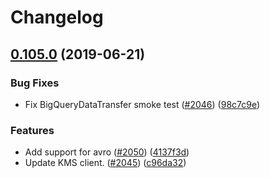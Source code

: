 # Changelog

## [0.105.0](https://www.github.com/googleapis/google-cloud-php/compare/v0.104.0...v0.105.0) (2019-06-21)


### Bug Fixes

* Fix BigQueryDataTransfer smoke test ([#2046](https://www.github.com/googleapis/google-cloud-php/issues/2046)) ([98c7c9e](https://www.github.com/googleapis/google-cloud-php/commit/98c7c9e))


### Features

* Add support for avro ([#2050](https://www.github.com/googleapis/google-cloud-php/issues/2050)) ([4137f3d](https://www.github.com/googleapis/google-cloud-php/commit/4137f3d))
* Update KMS client. ([#2045](https://www.github.com/googleapis/google-cloud-php/issues/2045)) ([c96da32](https://www.github.com/googleapis/google-cloud-php/commit/c96da32))
